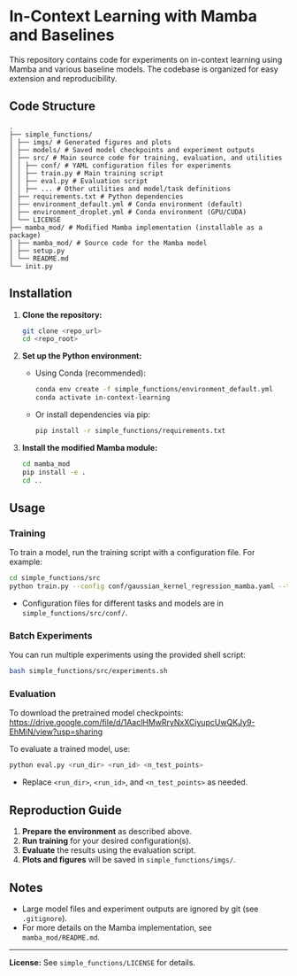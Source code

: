 # In-Context Learning with Mamba and Baselines

This repository contains code for experiments on in-context learning using Mamba and various baseline models. The codebase is organized for easy extension and reproducibility.

## Code Structure
```
.
├── simple_functions/
│ ├── imgs/ # Generated figures and plots
│ ├── models/ # Saved model checkpoints and experiment outputs
│ ├── src/ # Main source code for training, evaluation, and utilities
│ │ ├── conf/ # YAML configuration files for experiments
│ │ ├── train.py # Main training script
│ │ ├── eval.py # Evaluation script
│ │ ├── ... # Other utilities and model/task definitions
│ ├── requirements.txt # Python dependencies
│ ├── environment_default.yml # Conda environment (default)
│ ├── environment_droplet.yml # Conda environment (GPU/CUDA)
│ └── LICENSE
├── mamba_mod/ # Modified Mamba implementation (installable as a package)
│ ├── mamba_mod/ # Source code for the Mamba model
│ ├── setup.py
│ └── README.md
└── init.py
```

## Installation

1. **Clone the repository:**
   ```bash
   git clone <repo_url>
   cd <repo_root>
   ```

2. **Set up the Python environment:**
   - Using Conda (recommended):
     ```bash
     conda env create -f simple_functions/environment_default.yml
     conda activate in-context-learning
     ```
   - Or install dependencies via pip:
     ```bash
     pip install -r simple_functions/requirements.txt
     ```

3. **Install the modified Mamba module:**
   ```bash
   cd mamba_mod
   pip install -e .
   cd ..
   ```

## Usage

### Training

To train a model, run the training script with a configuration file. For example:
```bash
cd simple_functions/src
python train.py --config conf/gaussian_kernel_regression_mamba.yaml --training.seed 1
```
- Configuration files for different tasks and models are in `simple_functions/src/conf/`.

### Batch Experiments

You can run multiple experiments using the provided shell script:
```bash
bash simple_functions/src/experiments.sh
```

### Evaluation

To download the pretrained model checkpoints:
https://drive.google.com/file/d/1AaclHMwRryNxXCiyupcUwQKJy9-EhMiN/view?usp=sharing

To evaluate a trained model, use:
```bash
python eval.py <run_dir> <run_id> <n_test_points>
```
- Replace `<run_dir>`, `<run_id>`, and `<n_test_points>` as needed.

## Reproduction Guide

1. **Prepare the environment** as described above.
2. **Run training** for your desired configuration(s).
3. **Evaluate** the results using the evaluation script.
4. **Plots and figures** will be saved in `simple_functions/imgs/`.

## Notes

- Large model files and experiment outputs are ignored by git (see `.gitignore`).
- For more details on the Mamba implementation, see `mamba_mod/README.md`.

---

**License:** See `simple_functions/LICENSE` for details.
